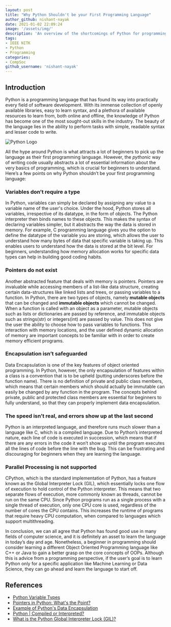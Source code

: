 ```yaml
---
layout: post
title: "Why Python Shouldn't be your First Programming Language"
author_github: nishant-nayak
date: 2021-01-02 22:09:24
image: '/assets/img/'
description: 'An overview of the shortcomings of Python for programming beginners'
tags:
- IEEE NITK
- Python
- Programming
categories:
- CompSoc
github_username: 'nishant-nayak'
---
```


## Introduction

Python is a programming language that has found its way into practically every field of software development. With its immense collection of openly available libraries, easy to learn syntax, and a plethora of available resources to learn from, both online and offline, the knowledge of Python has become one of the most sought-out skills in the industry. The beauty of the language lies in the ability to perform tasks with simple, readable syntax and lesser code to write.

![Python Logo](/blog/assets/img/why-python-shouldnt-be-your-first/python-logo.png)

All the hype around Python is what attracts a lot of beginners to pick up the language as their first programming language. However, the *pythonic* way of writing code usually abstracts a lot of essential information about the very basics of programming, which is crucial for beginners to understand. Here’s a few points on why Python shouldn’t be your first programming language:

### Variables don’t require a type

In Python, variables can simply be declared by assigning any value to a variable name of the user's choice. Under the hood, Python stores all variables, irrespective of its datatype, in the form of objects. The Python interpreter then binds names to these objects. This makes the syntax of declaring variables simpler, but it abstracts the way the data is stored in memory. For example, C programming language gives you the option to define the datatype of the variable you are storing, which allows the user to understand how many bytes of data that specific variable is taking up. This enables users to understand how the data is stored at the bit level. For beginners, understanding how memory allocation works for specific data types can help in building good coding habits.

### Pointers do not exist

Another abstracted feature that deals with memory is pointers. Pointers are invaluable while accessing members of a list-like data structure, creating certain data-structures like linked lists and trees, or passing variables to a function. In Python, there are two types of objects, namely **mutable objects** that can be changed and **immutable objects** which cannot be changed. When a function is called with an object as a parameter, mutable objects such as lists or dictionaries are passed by reference, and immutable objects such as strings(str) or integers(int) are passed by value. This does not give the user the ability to choose how to pass variables to functions. This interaction with memory locations, and the user defined dynamic allocation of memory are important concepts to be familiar with in order to create memory efficient programs.

### Encapsulation isn’t safeguarded

Data Encapsulation is one of the key features of object oriented programming. In Python, however, the only encapsulation of features within a class is a convention that is to be upheld (putting underscores before the function name). There is no definition of private and public class members, which means that certain members which should actually be immutable can easily be changed by any function in the program. The concepts behind private, public and protected class members are essential for beginners to fully understand, so that they can properly implement data encapsulation.

### The speed isn’t real, and errors show up at the last second

Python is an interpreted language, and therefore runs much slower than a language like C, which is a compiled language. Due to Python’s interpreted nature, each line of code is executed in succession, which means that if there are any errors in the code it won’t show up until the program executes all the lines of code before the line with the bug. This can be frustrating and discouraging for beginners when they are learning the language.

### Parallel Processing is not supported

CPython, which is the standard implementation of Python, has a feature known as the Global Interpreter Lock (GIL), which essentially locks one flow of execution to hold control of the Python interpreter. This means that two separate flows of execution, more commonly known as threads, cannot be run on the same CPU. Since Python programs run as a single process with a single thread of execution, only one CPU core is used, regardless of the number of cores the CPU contains. This increases the runtime of programs that require heavy CPU computation, when compared to languages which support multithreading.


In conclusion, we can all agree that Python has found good use in many fields of computer science, and it is definitely an asset to learn the language in today’s day and age. Nonetheless, a beginner in programming should consider learning a different Object Oriented Programming language like C++ or Java to gain a better grasp on the core concepts of OOPs. Although this is advice from a programming perspective, if the user’s goal is to learn Python only for a specific application like Machine Learning or Data Science, they can go ahead and learn the language to start off.

## References

- [Python Variable Types](https://www.tutorialspoint.com/python/python_variable_types.htm)
- [Pointers in Python: What's the Point?](https://realpython.com/pointers-in-python/)
- [Example of Python's Data Encapsulation](https://www.quora.com/Why-do-some-people-say-that-object-oriented-programming-in-Python-is-a-joke/answer/Antonio-Nesic)
- [Python | Compiled or Interpreted?](https://www.geeksforgeeks.org/python-compiled-or-interpreted/)
- [What is the Python Global Interpreter Lock (GIL)?](https://realpython.com/python-gil/)